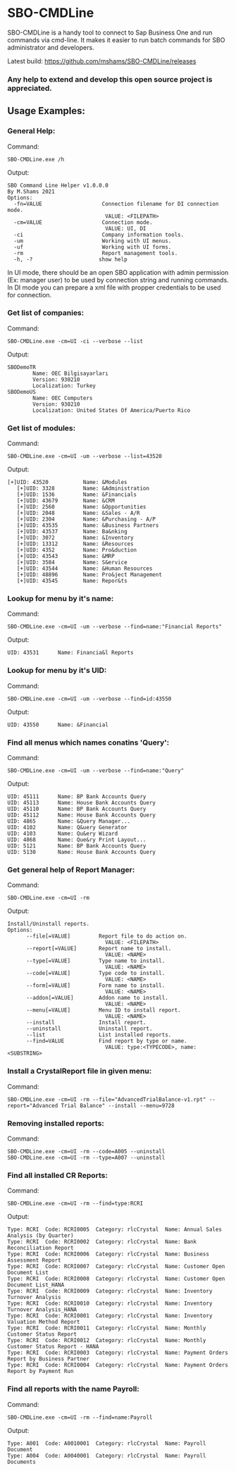 # SBO-CMDLine

SBO-CMDLine is a handy tool to connect to Sap Business One and run commands via cmd-line.
It makes it easier to run batch commands for SBO administrator and developers.

Latest build: https://github.com/mshams/SBO-CMDLine/releases

### Any help to extend and develop this open source project is appreciated.

## Usage Examples:

### General Help:
Command:
```
SBO-CMDLine.exe /h
```
Output:
```
SBO Command Line Helper v1.0.0.0
By M.Shams 2021
Options:
  -fn=VALUE                   Connection filename for DI connection mode.
                               VALUE: <FILEPATH>
  -cm=VALUE                   Connection mode.
                               VALUE: UI, DI
  -ci                         Company information tools.
  -um                         Working with UI menus.
  -uf                         Working with UI forms.
  -rm                         Report management tools.
  -h, -?                     show help
```
In UI mode, there should be an open SBO application with admin permission (Ex: manager user) to be used by connection string and running commands. In DI mode you can prepare a xml file with propper credentials to be used for connection. 

### Get list of companies:
Command:
```
SBO-CMDLine.exe -cm=UI -ci --verbose --list
```
Output:
```
SBODemoTR
        Name: OEC Bilgisayarları
        Version: 930210
        Localization: Turkey
SBODemoUS
        Name: OEC Computers
        Version: 930210
        Localization: United States Of America/Puerto Rico
```
  
### Get list of modules:
Command:
```
SBO-CMDLine.exe -cm=UI -um --verbose --list=43520
```
Output:
```
[+]UID: 43520           Name: &Modules
   [+]UID: 3328         Name: &Administration
   [+]UID: 1536         Name: &Financials
   [+]UID: 43679        Name: &CRM
   [+]UID: 2560         Name: &Opportunities
   [+]UID: 2048         Name: &Sales - A/R
   [+]UID: 2304         Name: &Purchasing - A/P
   [+]UID: 43535        Name: &Business Partners
   [+]UID: 43537        Name: Ba&nking
   [+]UID: 3072         Name: &Inventory
   [+]UID: 13312        Name: &Resources
   [+]UID: 4352         Name: Pro&duction
   [+]UID: 43543        Name: &MRP
   [+]UID: 3584         Name: S&ervice
   [+]UID: 43544        Name: &Human Resources
   [+]UID: 48896        Name: Pro&ject Management
   [+]UID: 43545        Name: Repor&ts
```   

### Lookup for menu by it's name:
Command:
```
SBO-CMDLine.exe -cm=UI -um --verbose --find=name:"Financial Reports"
```
Output:
```
UID: 43531      Name: Financia&l Reports
```

### Lookup for menu by it's UID:
Command:
```
SBO-CMDLine.exe -cm=UI -um --verbose --find=id:43550
```
Output:
```
UID: 43550      Name: &Financial
```

### Find all menus which names conatins 'Query':
Command:
```
SBO-CMDLine.exe -cm=UI -um --verbose --find=name:"Query"
```
Output:
```
UID: 45111      Name: BP Bank Accounts Query
UID: 45113      Name: House Bank Accounts Query
UID: 45110      Name: BP Bank Accounts Query
UID: 45112      Name: House Bank Accounts Query
UID: 4865       Name: &Query Manager...
UID: 4102       Name: Q&uery Generator
UID: 4103       Name: Qu&ery Wizard
UID: 4868       Name: Que&ry Print Layout...
UID: 5121       Name: BP Bank Accounts Query
UID: 5130       Name: House Bank Accounts Query
```

### Get general help of Report Manager:
Command:
```
SBO-CMDLine.exe -cm=UI -rm
```
Output:
```
Install/Uninstall reports.
Options:
      --file[=VALUE]         Report file to do action on.
                               VALUE: <FILEPATH>
      --report[=VALUE]       Report name to install.
                               VALUE: <NAME>
      --type[=VALUE]         Type name to install.
                               VALUE: <NAME>
      --code[=VALUE]         Type code to install.
                               VALUE: <NAME>
      --form[=VALUE]         Form name to install.
                               VALUE: <NAME>
      --addon[=VALUE]        Addon name to install.
                               VALUE: <NAME>
      --menu[=VALUE]         Menu ID to install report.
                               VALUE: <NAME>
      --install              Install report.
      --uninstall            Uninstall report.
      --list                 List installed reports.
      --find=VALUE           Find report by type or name.
                               VALUE: type:<TYPECODE>, name:<SUBSTRING>
```			       

### Install a CrystalReport file in given menu:
Command:
```
SBO-CMDLine.exe -cm=UI -rm --file="AdvancedTrialBalance-v1.rpt" --report="Advanced Trial Balance" --install --menu=9728
```

### Removing installed reports:
Command:
```
SBO-CMDLine.exe -cm=UI -rm --code=A005 --uninstall
SBO-CMDLine.exe -cm=UI -rm --type=A007 --uninstall
```

### Find all installed CR Reports:
Command:
```
SBO-CMDLine.exe -cm=UI -rm --find=type:RCRI
```
Output:
```
Type: RCRI  Code: RCRI0005  Category: rlcCrystal  Name: Annual Sales Analysis (by Quarter)
Type: RCRI  Code: RCRI0002  Category: rlcCrystal  Name: Bank Reconciliation Report
Type: RCRI  Code: RCRI0006  Category: rlcCrystal  Name: Business Assessment Report
Type: RCRI  Code: RCRI0007  Category: rlcCrystal  Name: Customer Open Document List
Type: RCRI  Code: RCRI0008  Category: rlcCrystal  Name: Customer Open Document List_HANA
Type: RCRI  Code: RCRI0009  Category: rlcCrystal  Name: Inventory Turnover Analysis
Type: RCRI  Code: RCRI0010  Category: rlcCrystal  Name: Inventory Turnover Analysis_HANA
Type: RCRI  Code: RCRI0001  Category: rlcCrystal  Name: Inventory Valuation Method Report
Type: RCRI  Code: RCRI0011  Category: rlcCrystal  Name: Monthly Customer Status Report
Type: RCRI  Code: RCRI0012  Category: rlcCrystal  Name: Monthly Customer Status Report - HANA
Type: RCRI  Code: RCRI0003  Category: rlcCrystal  Name: Payment Orders Report by Business Partner
Type: RCRI  Code: RCRI0004  Category: rlcCrystal  Name: Payment Orders Report by Payment Run
```

### Find all reports with the name Payroll:
Command:
```
SBO-CMDLine.exe -cm=UI -rm --find=name:Payroll
```
Output:
```
Type: A001  Code: A0010001  Category: rlcCrystal  Name: Payroll Document
Type: A004  Code: A0040001  Category: rlcCrystal  Name: Payroll Documents
```

